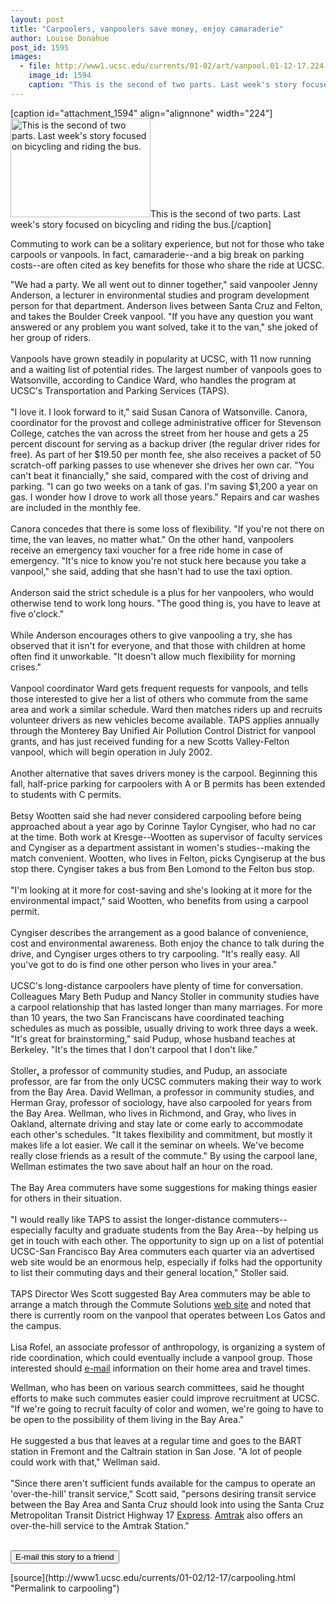 ```yaml
---
layout: post
title: "Carpoolers, vanpoolers save money, enjoy camaraderie"
author: Louise Donahue
post_id: 1595
images:
  - file: http://www1.ucsc.edu/currents/01-02/art/vanpool.01-12-17.224.jpg
    image_id: 1594
    caption: "This is the second of two parts. Last week's story focused on bicycling and riding the bus."
---
```


[caption id="attachment_1594" align="alignnone" width="224"]<a href="http://localhost/mysite/wp-content/uploads/2001/12/vanpool.01-12-17.224.jpg"><img class="size-full wp-image-1594" src="http://localhost/mysite/wp-content/uploads/2001/12/vanpool.01-12-17.224.jpg" alt="This is the second of two parts. Last week's story focused on bicycling and riding the bus." width="224" height="158" /></a>This is the second of two parts. Last week's story focused on bicycling and riding the bus.[/caption]
<p>
  Commuting to work can be a solitary experience, but not for those who take carpools or vanpools. In fact, camaraderie--and a big break on parking costs--are often cited as key benefits for those who share the ride at UCSC.
</p>"We had a party. We all went out to dinner together," said vanpooler Jenny Anderson, a lecturer in environmental studies and program development person for that department. Anderson lives between Santa Cruz and Felton, and takes the Boulder Creek vanpool. "If you have any question you want answered or any problem you want solved, take it to the van," she joked of her group of riders.<br>
<br>
Vanpools have grown steadily in popularity at UCSC, with 11 now running and a waiting list of potential rides. The largest number of vanpools goes to Watsonville, according to Candice Ward, who handles the program at UCSC's Transportation and Parking Services (TAPS).<br>
<br>
"I love it. I look forward to it," said Susan Canora of Watsonville. Canora, coordinator for the provost and college administrative officer for Stevenson College, catches the van across the street from her house and gets a 25 percent discount for serving as a backup driver (the regular driver rides for free). As part of her $19.50 per month fee, she also receives a packet of 50 scratch-off parking passes to use whenever she drives her own car. "You can't beat it financially," she said, compared with the cost of driving and parking. "I can go two weeks on a tank of gas. I'm saving $1,200 a year on gas. I wonder how I drove to work all those years." Repairs and car washes are included in the monthly fee.<br>
<br>
Canora concedes that there is some loss of flexibility. "If you're not there on time, the van leaves, no matter what." On the other hand, vanpoolers receive an emergency taxi voucher for a free ride home in case of emergency. "It's nice to know you're not stuck here because you take a vanpool," she said, adding that she hasn't had to use the taxi option.<br>
<br>
Anderson said the strict schedule is a plus for her vanpoolers, who would otherwise tend to work long hours. "The good thing is, you have to leave at five o'clock."<br>
<br>
While Anderson encourages others to give vanpooling a try, she has observed that it isn't for everyone, and that those with children at home often find it unworkable. "It doesn't allow much flexibility for morning crises."<br>
<br>
Vanpool coordinator Ward gets frequent requests for vanpools, and tells those interested to give her a list of others who commute from the same area and work a similar schedule. Ward then matches riders up and recruits volunteer drivers as new vehicles become available. TAPS applies annually through the Monterey Bay Unified Air Pollution Control District for vanpool grants, and has just received funding for a new Scotts Valley-Felton vanpool, which will begin operation in July 2002.<br>
<br>
Another alternative that saves drivers money is the carpool. Beginning this fall, half-price parking for carpoolers with A or B permits has been extended to students with C permits.<br>
<br>
Betsy Wootten said she had never considered carpooling before being approached about a year ago by Corinne Taylor Cyngiser, who had no car at the time. Both work at Kresge--Wootten as supervisor of faculty services and Cyngiser as a department assistant in women's studies--making the match convenient. Wootten, who lives in Felton, picks Cyngiserup at the bus stop there. Cyngiser takes a bus from Ben Lomond to the Felton bus stop.<br>
<br>
"I'm looking at it more for cost-saving and she's looking at it more for the environmental impact," said Wootten, who benefits from using a carpool permit.<br>
<br>
Cyngiser describes the arrangement as a good balance of convenience, cost and environmental awareness. Both enjoy the chance to talk during the drive, and Cyngiser urges others to try carpooling. "It's really easy. All you've got to do is find one other person who lives in your area."<br>
<br>
UCSC's long-distance carpoolers have plenty of time for conversation. Colleagues Mary Beth Pudup and Nancy Stoller in community studies have a carpool relationship that has lasted longer than many marriages. For more than 10 years, the two San Franciscans have coordinated teaching schedules as much as possible, usually driving to work three days a week. "It's great for brainstorming," said Pudup, whose husband teaches at Berkeley. "It's the times that I don't carpool that I don't like."<br>
<br>
Stoller<b>,</b> a professor of community studies, and Pudup, an associate professor, are far from the only UCSC commuters making their way to work from the Bay Area. David Wellman, a professor in community studies, and Herman Gray, professor of sociology, have also carpooled for years from the Bay Area. Wellman, who lives in Richmond, and Gray, who lives in Oakland, alternate driving and stay late or come early to accommodate each other's schedules. "It takes flexibility and commitment, but mostly it makes life a lot easier. We call it the seminar on wheels. We've become really close friends as a result of the commute." By using the carpool lane, Wellman estimates the two save about half an hour on the road.<br>
<br>
The Bay Area commuters have some suggestions for making things easier for others in their situation.<br>
<br>
"I would really like TAPS to assist the longer-distance commuters--especially faculty and graduate students from the Bay Area--by helping us get in touch with each other. The opportunity to sign up on a list of potential UCSC-San Francisco Bay Area commuters each quarter via an advertised web site would be an enormous help, especially if folks had the opportunity to list their commuting days and their general location," Stoller said.<br>
<br>
TAPS Director Wes Scott suggested Bay Area commuters may be able to arrange a match through the Commute Solutions <a href="http://www2.ucsc.edu/taps/ridesharing.html">web site</a> and noted that there is currently room on the vanpool that operates between Los Gatos and the campus.<br>
<br>
Lisa Rofel, an associate professor of anthropology, is organizing a system of ride coordination, which could eventually include a vanpool group. Those interested should <a href="mailto:ucscsfcommuters@cats.ucsc.edu">e-mail</a> information on their home area and travel times.
<p>
  Wellman, who has been on various search committees, said he thought efforts to make such commutes easier could improve recruitment at UCSC. "If we're going to recruit faculty of color and women, we're going to have to be open to the possibility of them living in the Bay Area."<br>
  <br>
  He suggested a bus that leaves at a regular time and goes to the BART station in Fremont and the Caltrain station in San Jose. "A lot of people could work with that," Wellman said.<br>
  <br>
  "Since there aren't sufficient funds available for the campus to operate an 'over-the-hill' transit service," Scott said, "persons desiring transit service between the Bay Area and Santa Cruz should look into using the Santa Cruz Metropolitan Transit District Highway 17 <a href="http://www.scmtd.com/routes/rt17.html">Express</a>. <a href="http://www.amtrak.com/">Amtrak</a> also offers an over-the-hill service to the Amtrak Station."
</p>
<p>
  <br>
  <input name="t1" size="-1" type="hidden"> <input type="submit" value="E-mail this story to a friend">
</p>
<p>

</p>
[source](http://www1.ucsc.edu/currents/01-02/12-17/carpooling.html "Permalink to carpooling")
